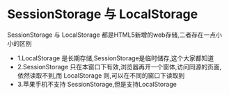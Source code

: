 # SessionStorage 与 LocalStorage

SessionStorage 与 LocalStorage 都是HTML5新增的web存储,二者存在一点小小的区别

- 1.LocalStorage 是长期存储,SessionStorage是临时储存,这个大家都知道
- 2.SessionStorage 只在本窗口下有效,浏览器再开一个窗体,访问同源的页面,依然读取不到,而 LocalStorage 则,可以在不同的窗口下读取到
- 3.苹果手机不支持 SessionStorage,但是支持LocalStorage

    


     

